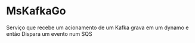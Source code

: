 # MsKafkaGo
Serviço que recebe um acionamento de um Kafka grava em um dynamo e então Dispara um evento num SQS
